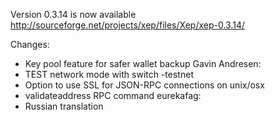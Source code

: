 Version 0.3.14 is now available
http://sourceforge.net/projects/xep/files/Xep/xep-0.3.14/

Changes:
* Key pool feature for safer wallet backup
Gavin Andresen:
* TEST network mode with switch -testnet
* Option to use SSL for JSON-RPC connections on unix/osx
* validateaddress RPC command
eurekafag:
* Russian translation
